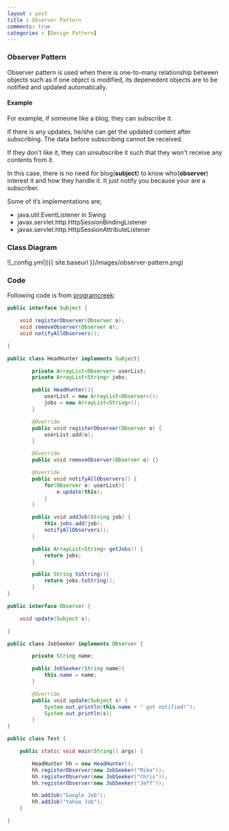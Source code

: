 ```yaml
---
layout : post
title : Observer Pattern
comments: true
categories : [Design Pattern]
---
```


### Observer Pattern

Observer pattern is used when there is one-to-many relationship between objects such as if one object is modified, its depenedent objects are to be notified and updated automatically.

#### Example

For example, if someone like a blog, they can subscribe it.

If there is any updates, he/she can get the updated content after subscribing.
The data before subscribing cannot be received.

If they don't like it, they can unsubscribe it such that they won't receive
any contents from it.

In this case, there is no need for blog(**subject**) to know who(**observer**) interest it and how they handle it. It just notify you because your are a
subscriber.

Some of it’s implementations are;

- java.util.EventListener in Swing
- javax.servlet.http.HttpSessionBindingListener
- javax.servlet.http.HttpSessionAttributeListener

### Class Diagram

![_config.yml]({{ site.baseurl }}/images/observer-pattern.png)

### Code

Following code is from [programcreek](https://www.programcreek.com/2011/01/an-java-example-of-observer-pattern/):

```java
public interface Subject {

	void registerObserver(Observer o);
	void removeObserver(Observer o);
	void notifyAllObservers();

}

public class HeadHunter implements Subject{

		private ArrayList<Observer> userList;
		private ArrayList<String> jobs;

		public HeadHunter(){
			userList = new ArrayList<Observer>();
			jobs = new ArrayList<String>();
		}

		@Override
		public void registerObserver(Observer o) {
			userList.add(o);
		}

		@Override
		public void removeObserver(Observer o) {}

		@Override
		public void notifyAllObservers() {
			for(Observer o: userList){
				o.update(this);
			}
		}

		public void addJob(String job) {
			this.jobs.add(job);
			notifyAllObservers();
		}

		public ArrayList<String> getJobs() {
			return jobs;
		}

		public String toString(){
			return jobs.toString();
		}
}

public interface Observer {

	void update(Subject s);

}

public class JobSeeker implements Observer {

		private String name;

		public JobSeeker(String name){
			this.name = name;
		}

		@Override
		public void update(Subject s) {
			System.out.println(this.name + " got notified!");
			System.out.println(s);
		}
}

public class Test {

	public static void main(String[] args) {

		HeadHunter hh = new HeadHunter();
		hh.registerObserver(new JobSeeker("Mike"));
		hh.registerObserver(new JobSeeker("Chris"));
		hh.registerObserver(new JobSeeker("Jeff"));

		hh.addJob("Google Job");
		hh.addJob("Yahoo Job");
	}

}
```
